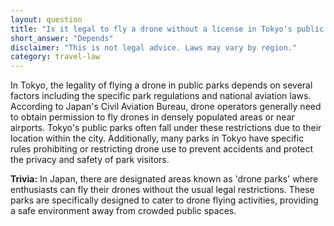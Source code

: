 ```yaml
---
layout: question
title: "Is it legal to fly a drone without a license in Tokyo's public parks?"
short_answer: "Depends"
disclaimer: "This is not legal advice. Laws may vary by region."
category: travel-law
---
```

In Tokyo, the legality of flying a drone in public parks depends on several factors including the specific park regulations and national aviation laws. According to Japan's Civil Aviation Bureau, drone operators generally need to obtain permission to fly drones in densely populated areas or near airports. Tokyo's public parks often fall under these restrictions due to their location within the city. Additionally, many parks in Tokyo have specific rules prohibiting or restricting drone use to prevent accidents and protect the privacy and safety of park visitors.

**Trivia:** In Japan, there are designated areas known as 'drone parks' where enthusiasts can fly their drones without the usual legal restrictions. These parks are specifically designed to cater to drone flying activities, providing a safe environment away from crowded public spaces.
